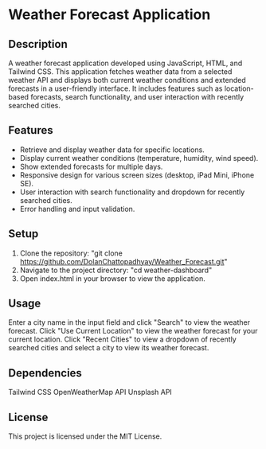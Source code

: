 # Weather Forecast Application

## Description
A weather forecast application developed using JavaScript, HTML, and Tailwind CSS. This application fetches weather data from a selected weather API and displays both current weather conditions and extended forecasts in a user-friendly interface. It includes features such as location-based forecasts, search functionality, and user interaction with recently searched cities.

## Features
- Retrieve and display weather data for specific locations.
- Display current weather conditions (temperature, humidity, wind speed).
- Show extended forecasts for multiple days.
- Responsive design for various screen sizes (desktop, iPad Mini, iPhone SE).
- User interaction with search functionality and dropdown for recently searched cities.
- Error handling and input validation.

## Setup

1. Clone the repository: "git clone https://github.com/DolanChattopadhyay/Weather_Forecast.git"
2. Navigate to the project directory: "cd weather-dashboard"
3. Open index.html in your browser to view the application.

## Usage
Enter a city name in the input field and click "Search" to view the weather forecast.
Click "Use Current Location" to view the weather forecast for your current location.
Click "Recent Cities" to view a dropdown of recently searched cities and select a city to view its weather forecast.

## Dependencies
Tailwind CSS
OpenWeatherMap API
Unsplash API

## License
This project is licensed under the MIT License. 
